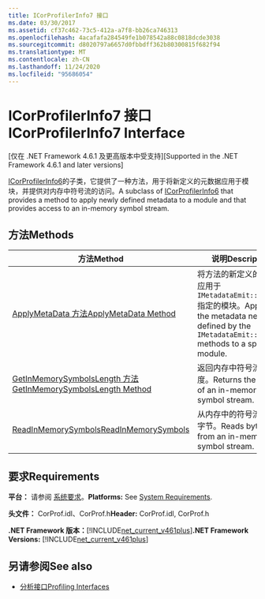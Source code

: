 ```yaml
---
title: ICorProfilerInfo7 接口
ms.date: 03/30/2017
ms.assetid: cf37c462-73c5-412a-a7f8-bb26ca746313
ms.openlocfilehash: 4acafafa284549fe1b078542a88c0818dcde3038
ms.sourcegitcommit: d8020797a6657d0fbbdff362b80300815f682f94
ms.translationtype: MT
ms.contentlocale: zh-CN
ms.lasthandoff: 11/24/2020
ms.locfileid: "95686054"
---
```

# <a name="icorprofilerinfo7-interface"></a><span data-ttu-id="0af22-102">ICorProfilerInfo7 接口</span><span class="sxs-lookup"><span data-stu-id="0af22-102">ICorProfilerInfo7 Interface</span></span>

<span data-ttu-id="0af22-103">[仅在 .NET Framework 4.6.1 及更高版本中受支持]</span><span class="sxs-lookup"><span data-stu-id="0af22-103">[Supported in the .NET Framework 4.6.1 and later versions]</span></span>  
  
 <span data-ttu-id="0af22-104">[ICorProfilerInfo6](icorprofilerinfo6-interface.md)的子类，它提供了一种方法，用于将新定义的元数据应用于模块，并提供对内存中符号流的访问。</span><span class="sxs-lookup"><span data-stu-id="0af22-104">A subclass of [ICorProfilerInfo6](icorprofilerinfo6-interface.md) that provides a method to apply newly defined metadata to a module and that provides access to an in-memory symbol stream.</span></span>  
  
## <a name="methods"></a><span data-ttu-id="0af22-105">方法</span><span class="sxs-lookup"><span data-stu-id="0af22-105">Methods</span></span>  
  
|<span data-ttu-id="0af22-106">方法</span><span class="sxs-lookup"><span data-stu-id="0af22-106">Method</span></span>|<span data-ttu-id="0af22-107">说明</span><span class="sxs-lookup"><span data-stu-id="0af22-107">Description</span></span>|  
|------------|-----------------|  
|[<span data-ttu-id="0af22-108">ApplyMetaData 方法</span><span class="sxs-lookup"><span data-stu-id="0af22-108">ApplyMetaData Method</span></span>](icorprofilerinfo7-applymetadata-method.md)|<span data-ttu-id="0af22-109">将方法的新定义的元数据应用于 `IMetadataEmit::Define*` 指定的模块。</span><span class="sxs-lookup"><span data-stu-id="0af22-109">Applies the metadata newly defined by the `IMetadataEmit::Define*` methods to a specified module.</span></span>|  
|[<span data-ttu-id="0af22-110">GetInMemorySymbolsLength 方法</span><span class="sxs-lookup"><span data-stu-id="0af22-110">GetInMemorySymbolsLength Method</span></span>](icorprofilerinfo7-getinmemorysymbolslength-method.md)|<span data-ttu-id="0af22-111">返回内存中符号流的长度。</span><span class="sxs-lookup"><span data-stu-id="0af22-111">Returns the length of an in-memory symbol stream.</span></span>|  
|[<span data-ttu-id="0af22-112">ReadInMemorySymbols</span><span class="sxs-lookup"><span data-stu-id="0af22-112">ReadInMemorySymbols</span></span>](icorprofilerinfo7-readinmemorysymbols.md)|<span data-ttu-id="0af22-113">从内存中的符号流中读取字节。</span><span class="sxs-lookup"><span data-stu-id="0af22-113">Reads bytes from an in-memory symbol stream.</span></span>|  
  
## <a name="requirements"></a><span data-ttu-id="0af22-114">要求</span><span class="sxs-lookup"><span data-stu-id="0af22-114">Requirements</span></span>  

 <span data-ttu-id="0af22-115">**平台：** 请参阅 [系统要求](../../get-started/system-requirements.md)。</span><span class="sxs-lookup"><span data-stu-id="0af22-115">**Platforms:** See [System Requirements](../../get-started/system-requirements.md).</span></span>  
  
 <span data-ttu-id="0af22-116">**头文件：** CorProf.idl、CorProf.h</span><span class="sxs-lookup"><span data-stu-id="0af22-116">**Header:** CorProf.idl, CorProf.h</span></span>  
  
 <span data-ttu-id="0af22-117">**.NET Framework 版本：**[!INCLUDE[net_current_v461plus](../../../../includes/net-current-v461plus-md.md)]</span><span class="sxs-lookup"><span data-stu-id="0af22-117">**.NET Framework Versions:** [!INCLUDE[net_current_v461plus](../../../../includes/net-current-v461plus-md.md)]</span></span>  
  
## <a name="see-also"></a><span data-ttu-id="0af22-118">另请参阅</span><span class="sxs-lookup"><span data-stu-id="0af22-118">See also</span></span>

- [<span data-ttu-id="0af22-119">分析接口</span><span class="sxs-lookup"><span data-stu-id="0af22-119">Profiling Interfaces</span></span>](profiling-interfaces.md)
